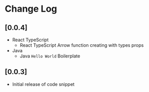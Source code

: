 # Change Log

## [0.0.4]

- React TypeScript
  - React TypeScript Arrow function creating with types props
- Java
  - Java `Hello World` Boilerplate

## [0.0.3]

- Initial release of code snippet
